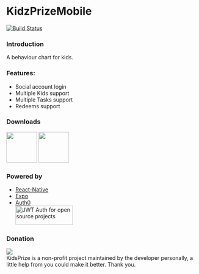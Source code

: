 # KidzPrizeMobile

[![Build Status](https://www.bitrise.io/app/ed6a01c33950676f/status.svg?token=7Zfluv1CUgNYQoM7zCA9rA&branch=master)](https://www.bitrise.io/app/ed6a01c33950676f)

### Introduction

A behaviour chart for kids.

### Features:
- Social account login
- Multiple Kids support
- Multiple Tasks support
- Redeems support

### Downloads

<a href="https://itunes.apple.com/us/app/kidsprize/id1217712722?ls=1&mt=8"><img src="https://image.ibb.co/mnWfNw/app_store_badge.png" height="80" /></a>
<a href="https://play.google.com/store/apps/details?id=com.kidsprize"><img src="https://image.ibb.co/mB3iaG/google_play_badge.png" height="80" /></a>

### Powered by

- [React-Native](https://facebook.github.io/react-native/)
- [Expo](https://expo.io/)
- [Auth0](https://auth0.com/)<br/>
<a width="150" height="50" href="https://auth0.com/?utm_source=oss&utm_medium=gp&utm_campaign=oss" target="_blank" alt="Single Sign On & Token Based Authentication - Auth0"><img width="150" height="50" alt="JWT Auth for open source projects" src="https://cdn.auth0.com/oss/badges/a0-badge-dark.png"/></a>

### Donation

[![](https://www.paypalobjects.com/en_AU/i/btn/btn_donateCC_LG.gif)](https://www.paypal.com/cgi-bin/webscr?cmd=_s-xclick&hosted_button_id=JDWWXN2S5776A)<br/>
KidsPrize is a non-profit project maintained by the developer personally, a little help from you could make it better. Thank you.
